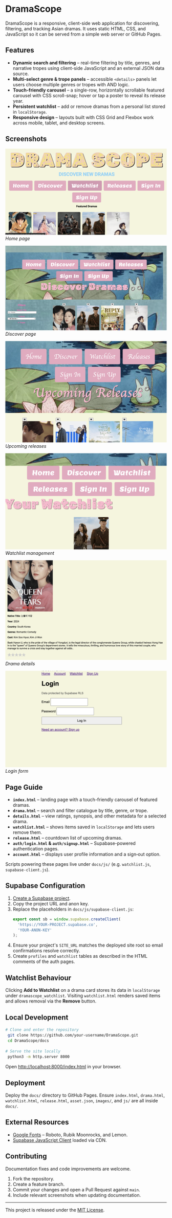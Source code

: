 # DramaScope

DramaScope is a responsive, client-side web application for discovering, filtering, and tracking Asian dramas. It uses static HTML, CSS, and JavaScript so it can be served from a simple web server or GitHub Pages.

## Features
- **Dynamic search and filtering** – real-time filtering by title, genres, and narrative tropes using client-side JavaScript and an external JSON data source.
- **Multi-select genre & trope panels** – accessible `<details>` panels let users choose multiple genres or tropes with AND logic.
- **Touch-friendly carousel** – a single-row, horizontally scrollable featured carousel with CSS scroll-snap; hover or tap a poster to reveal its release year.
- **Persistent watchlist** – add or remove dramas from a personal list stored in `localStorage`.
- **Responsive design** – layouts built with CSS Grid and Flexbox work across mobile, tablet, and desktop screens.

## Screenshots
![Home Page](docs/images/homepage.png)
*Home page*

![Discover Page](docs/images/discoverpagescreenshot.png)
*Discover page*

![Releases Page](docs/images/releasespage.png)
*Upcoming releases*

![Watchlist Page](docs/images/watchlistpage.png)
*Watchlist management*

![Details Page](docs/images/detailspage.png)
*Drama details*

![Login Page](docs/images/loginpage.png)
*Login form*

## Page Guide
- **`index.html`** – landing page with a touch-friendly carousel of featured dramas.
- **`drama.html`** – search and filter catalogue by title, genre, or trope.
- **`details.html`** – view ratings, synopsis, and other metadata for a selected drama.
- **`watchlist.html`** – shows items saved in `localStorage` and lets users remove them.
- **`release.html`** – countdown list of upcoming dramas.
- **`auth/login.html` & `auth/signup.html`** – Supabase-powered authentication pages.
- **`account.html`** – displays user profile information and a sign‑out option.

Scripts powering these pages live under `docs/js/` (e.g. `watchlist.js`, `supabase-client.js`).

## Supabase Configuration
1. [Create a Supabase project](https://supabase.com/).
2. Copy the project URL and anon key.
3. Replace the placeholders in `docs/js/supabase-client.js`:
   ```js
   export const sb = window.supabase.createClient(
     'https://YOUR-PROJECT.supabase.co',
     'YOUR-ANON-KEY'
   );
   ```
4. Ensure your project's `SITE_URL` matches the deployed site root so email confirmations resolve correctly.
5. Create `profiles` and `watchlist` tables as described in the HTML comments of the auth pages.

## Watchlist Behaviour
Clicking **Add to Watchlist** on a drama card stores its data in `localStorage` under `dramascope_watchlist`. Visiting `watchlist.html` renders saved items and allows removal via the **Remove** button.

## Local Development
```bash
# Clone and enter the repository
 git clone https://github.com/your-username/DramaScope.git
 cd DramaScope/docs

# Serve the site locally
 python3 -m http.server 8000
```
Open <http://localhost:8000/index.html> in your browser.

## Deployment
Deploy the `docs/` directory to GitHub Pages. Ensure `index.html`, `drama.html`, `watchlist.html`, `release.html`, `asset.json`, `images/`, and `js/` are all inside `docs/`.

## External Resources
- [Google Fonts](https://fonts.google.com/) – Roboto, Rubik Moonrocks, and Lemon.
- [Supabase JavaScript Client](https://cdn.jsdelivr.net/npm/@supabase/supabase-js) loaded via CDN.

## Contributing
Documentation fixes and code improvements are welcome.
1. Fork the repository.
2. Create a feature branch.
3. Commit your changes and open a Pull Request against `main`.
4. Include relevant screenshots when updating documentation.

---
This project is released under the [MIT License](LICENSE).